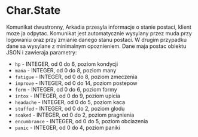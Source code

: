 # Char.State

Komunikat dwustronny, Arkadia przesyla informacje o stanie postaci, klient moze ja odpytac.
Komunikat jest automatycznie wysylany przez muda przy logowaniu oraz przy zmianie 
danego stanu postaci. W drugim przypadku dane sa wysylane z minimalnym opoznieniem.
Dane maja postac obiektu JSON i zawieraja parametry:
- `hp` - INTEGER, od 0 do 6, poziom kondycji
- `mana` - INTEGER, od 0 do 8, poziom many
- `fatigue` - INTEGER, od 0 do 8, poziom zmeczenia
- `improve` - INTEGER, od 0 do 14, poziom postepow
- `form` - INTEGER, od 0 do 6, poziom formy
- `intox` - INTEGER, od 0 do 9, poziom upicia
- `headache` - INTEGER, od 0 do 5, poziom kaca
- `stuffed` - INTEGER, od 0 do 2, poziom glodu
- `soaked` - INTEGER, od 0 do 2, poziom pragnienia
- `encumbrance` - INTEGER, od 0 do 5, poziom obciazenia
- `panic` - INTEGER, od 0 do 4, poziom paniki
